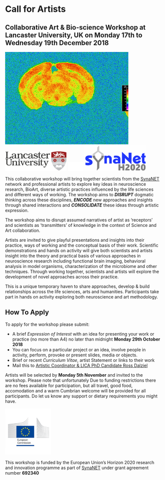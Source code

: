 
# Call for Artists

## Collaborative Art & Bio-science Workshop at **Lancaster University, UK** on **Monday 17th to Wednesday 19th December 2018**

<img src="images/hippomouse.png" width="400">

<img src="https://raw.githubusercontent.com/cheapjack/DisruptEncodeConsolidate/master/media/LancsACLogo.png" width="200">
<img src="https://raw.githubusercontent.com/cheapjack/DisruptEncodeConsolidate/master/media/space.png" width="50">
<img src="https://raw.githubusercontent.com/cheapjack/DisruptEncodeConsolidate/master/media/synaNetLogo.png" width="200">

This collaborative workshop will bring together scientists from the [SynaNET](https://www.synanet2020.com/) network and professional artists to explore key ideas in neuroscience research, BioArt, diverse artistic practices influenced by the life sciences and different ways of working. The workshop aims to ***DISRUPT*** dogmatic thinking across these disciplines, ***ENCODE*** new approaches and insights through shared interactions and ***CONSOLIDATE*** these ideas through artistic expression.

The workshop aims to disrupt assumed narratives of artist as ‘receptors’ and scientists as ’transmitters’ of knowledge in the context of Science and Art collaboration.

Artists are invited to give playful presentations and insights into their practice, ways of working and the conceptual basis of their work. Scientific demonstrations and hands on activity will give both scientists and artists insight into the theory and practical basis of various approaches in neuroscience research including functional brain imaging, behavioral analysis in model organisms, characterization of the microbiome and other techniques. Through working together, scientists and artists will explore the development of novel approaches across their practice.

This is a unique temporary haven to share approaches, develop & build relationships across the life sciences, arts and humanities. Participants take part in hands on activity exploring both neuroscience and art methodology. 

## How To Apply

To apply for the workshop please submit:

 * A brief *Expression of Interest* with an idea for presenting your work or practice (no more than A4) no later than midnight **Monday 29th October 2018**
  * You can focus on a particular project or an idea, involve people in activity, perform, provoke or present slides, media or objects.
 * Brief or recent *Curriculum Vitae*, artist Statement or links to their work
 * Mail this to <a href="mailto:r.dalziel@lancaster.ac.uk?subject=Disrupt, Encode, Consolidate Artist Application&bcc=n.dawson1@lancaster.ac.uk,r.dillon@lancaster.ac.uk">Artistic Coordinator & LICA PhD Candidate Ross Dalziel</a>
 

Artists will be selected by **Monday 5th November** and invited to the workshop. Please note that unfortunately Due to funding restrictions there are no fees available for participation, but all travel, good food, accomodation and a warm Cumbrian welcome will be provided for all participants. Do let us know any support or dietary requirements you might have.

<img src="https://raw.githubusercontent.com/cheapjack/DisruptEncodeConsolidate/master/media/European-Commission-1.jpg" width="150">

This workshop is funded by the European Union’s Horizon 2020 research and innovation programme as part of [SynaNET](www.synanet2020.com) under grant agreement number **692340**
